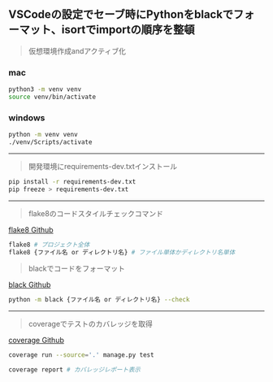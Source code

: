 ## VSCodeの設定でセーブ時にPythonをblackでフォーマット、isortでimportの順序を整頓


> 仮想環境作成andアクティブ化

### mac
```bash
python3 -m venv venv
source venv/bin/activate
```

### windows
```bash
python -m venv venv
./venv/Scripts/activate
```
---

> 開発環境にrequirements-dev.txtインストール

```bash
pip install -r requirements-dev.txt
pip freeze > requirements-dev.txt
```
---

> flake8のコードスタイルチェックコマンド

[flake8 Github](https://github.com/PyCQA/flake8)

```bash
flake8 # プロジェクト全体
flake8 {ファイル名 or ディレクトリ名} # ファイル単体かディレクトリ名単体
```

> blackでコードをフォーマット

[black Github](https://github.com/psf/black)

```bash
python -m black {ファイル名 or ディレクトリ名} --check
```

---

> coverageでテストのカバレッジを取得

[coverage Github](https://github.com/nedbat/coveragepy/blob/6.4.1/doc/index.rst)

```bash
coverage run --source='.' manage.py test

coverage report # カバレッジレポート表示
```